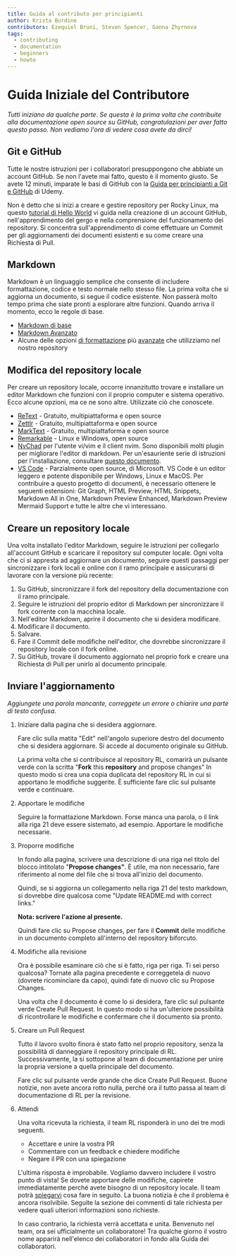 ```yaml
---
title: Guida al contributo per principianti
author: Krista Burdine
contributors: Ezequiel Bruni, Steven Spencer, Ganna Zhyrnova
tags:
  - contributing
  - documentation
  - beginners
  - howto
---
```


# Guida Iniziale del Contributore

*Tutti iniziano da qualche parte. Se questa è la prima volta che contribuite alla documentazione open source su GitHub, congratulazioni per aver fatto questo passo. Non vediamo l'ora di vedere cosa avete da dirci!*

## Git e GitHub

Tutte le nostre istruzioni per i collaboratori presuppongono che abbiate un account GitHub. Se non l'avete mai fatto, questo è il momento giusto. Se avete 12 minuti, imparate le basi di GitHub con la [Guida per principianti a Git e GitHub](https://www.udacity.com/blog/2015/06/a-beginners-git-github-tutorial.html) di Udemy.

Non è detto che si inizi a creare e gestire repository per Rocky Linux, ma questo [tutorial di Hello World](https://docs.github.com/en/get-started/quickstart/hello-world) vi guida nella creazione di un account GitHub, nell'apprendimento del gergo e nella comprensione del funzionamento dei repository. Si concentra sull'apprendimento di come effettuare un Commit per gli aggiornamenti dei documenti esistenti e su come creare una Richiesta di Pull.

## Markdown

Markdown è un linguaggio semplice che consente di includere formattazione, codice e testo normale nello stesso file. La prima volta che si aggiorna un documento, si segue il codice esistente. Non passerà molto tempo prima che siate pronti a esplorare altre funzioni. Quando arriva il momento, ecco le regole di base.

- [Markdown di base](https://www.markdownguide.org/basic-syntax#code)
- [Markdown Avanzato](https://www.markdownguide.org/extended-syntax/#fenced-code-blocks)
- Alcune delle opzioni [di formattazione](https://docs.rockylinux.org/guides/contribute/rockydocs_formatting/) più [avanzate](https://docs.rockylinux.org/guides/contribute/rockydocs_formatting/) che utilizziamo nel nostro repository

## Modifica del repository locale

Per creare un repository locale, occorre innanzitutto trovare e installare un editor Markdown che funzioni con il proprio computer e sistema operativo. Ecco alcune opzioni, ma ce ne sono altre. Utilizzate ciò che conoscete.

- [ReText](https://github.com/retext-project/retext) - Gratuito, multipiattaforma e open source
- [Zettlr](https://www.zettlr.com/) - Gratuito, multipiattaforma e open source
- [MarkText](https://github.com/marktext/marktext) - Gratuito, multipiattaforma e open source
- [Remarkable](https://remarkableapp.github.io/) - Linux e Windows, open source
- [NvChad](https://nvchad.com/) per l'utente vi/vim e il client nvim. Sono disponibili molti plugin per migliorare l'editor di markdown. Per un'esauriente serie di istruzioni per l'installazione, consultare [questo documento](https://docs.rockylinux.org/books/nvchad/).
- [VS Code](https://code.visualstudio.com/) - Parzialmente open source, di Microsoft. VS Code è un editor leggero e potente disponibile per Windows, Linux e MacOS. Per contribuire a questo progetto di documenti, è necessario ottenere le seguenti estensioni: Git Graph, HTML Preview, HTML Snippets, Markdown All in One, Markdown Preview Enhanced, Markdown Preview Mermaid Support e tutte le altre che vi interessano.

## Creare un repository locale

Una volta installato l'editor Markdown, seguire le istruzioni per collegarlo all'account GitHub e scaricare il repository sul computer locale. Ogni volta che ci si appresta ad aggiornare un documento, seguire questi passaggi per sincronizzare i fork locali e online con il ramo principale e assicurarsi di lavorare con la versione più recente:

1. Su GitHub, sincronizzare il fork del repository della documentazione con il ramo principale.
2. Seguire le istruzioni del proprio editor di Markdown per sincronizzare il fork corrente con la macchina locale.
3. Nell'editor Markdown, aprire il documento che si desidera modificare.
4. Modificare il documento.
5. Salvare.
6. Fare il Commit delle modifiche nell'editor, che dovrebbe sincronizzare il repository locale con il fork online.
7. Su GitHub, trovare il documento aggiornato nel proprio fork e creare una Richiesta di Pull per unirlo al documento principale.

## Inviare l'aggiornamento

*Aggiungete una parola mancante, correggete un errore o chiarire una parte di testo confusa.*

1. Iniziare dalla pagina che si desidera aggiornare.

    Fare clic sulla matita "Edit" nell'angolo superiore destro del documento che si desidera aggiornare. Si accede al documento originale su GitHub.

    La prima volta che si contribuisce al repository RL, comarirà un pulsante verde con la scritta "**Fork** this **repository** and propose changes" In questo modo si crea una copia duplicata del repository RL in cui si apportano le modifiche suggerite. È sufficiente fare clic sul pulsante verde e continuare.

2. Apportare le modifiche

    Seguire la formattazione Markdown. Forse manca una parola, o il link alla riga 21 deve essere sistemato, ad esempio. Apportare le modifiche necessarie.

3. Proporre modifiche

    In fondo alla pagina, scrivere una descrizione di una riga nel titolo del blocco intitolato "**Propose changes"**. È utile, ma non necessario, fare riferimento al nome del file che si trova all'inizio del documento.

    Quindi, se si aggiorna un collegamento nella riga 21 del testo markdown, si dovrebbe dire qualcosa come "Update README.md with correct links."

    **Nota: scrivere l'azione al presente.**

    Quindi fare clic su  Propose changes, per fare il **Commit** delle modifiche in un documento completo all'interno del repository biforcuto.

4. Modifiche alla revisione

    Ora è possibile esaminare ciò che si è fatto, riga per riga. Ti sei perso qualcosa? Tornate alla pagina precedente e correggetela di nuovo (dovrete ricominciare da capo), quindi fate di nuovo clic su Propose Changes.

    Una volta che il documento è come lo si desidera, fare clic sul pulsante verde Create Pull Request. In questo modo si ha un'ulteriore possibilità di ricontrollare le modifiche e confermare che il documento sia pronto.

5. Creare un Pull Request

    Tutto il lavoro svolto finora è stato fatto nel proprio repository, senza la possibilità di danneggiare il repository principale di RL. Successivamente, la si sottopone al team di documentazione per unire la propria versione a quella principale del documento.

    Fare clic sul pulsante verde grande che dice Create Pull Request. Buone notizie, non avete ancora rotto nulla, perché ora il tutto passa al team di documentazione di RL per la revisione.

6. Attendi

    Una volta ricevuta la richiesta, il team RL risponderà in uno dei tre modi seguenti.

    - Accettare e unire la vostra PR
    - Commentare con un feedback e chiedere modifiche
    - Negare il PR con una spiegazione

    L'ultima risposta è improbabile. Vogliamo davvero includere il vostro punto di vista! Se dovete apportare delle modifiche, capirete immediatamente perché avete bisogno di un repository locale. Il team potrà [spiegarvi](https://chat.rockylinux.org/rocky-linux/channels/documentation) cosa fare in seguito. La buona notizia è che il problema è ancora risolvibile. Seguite la sezione dei commenti di tale richiesta per vedere quali ulteriori informazioni sono richieste.

    In caso contrario, la richiesta verrà accettata e unita. Benvenuto nel team, ora sei ufficialmente un collaboratore! Tra qualche giorno il vostro nome apparirà nell'elenco dei collaboratori in fondo alla Guida dei collaboratori.
